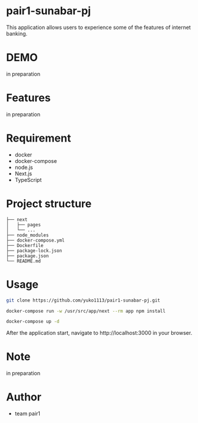 # pair1-sunabar-pj

This application allows users to experience some of the features of internet banking.

# DEMO

in preparation

# Features

in preparation

# Requirement

* docker
* docker-compose
* node.js
* Next.js
* TypeScript

# Project structure

```
├── next
│   ├── pages
│   └── ...
├── node_modules
├── docker-compose.yml
├── Dockerfile
├── package-lock.json
├── package.json
└── README.md
```

# Usage

```bash
git clone https://github.com/yuko1113/pair1-sunabar-pj.git
```
```bash
docker-compose run -w /usr/src/app/next --rm app npm install
```
```bash
docker-compose up -d
```

After the application start, navigate to http://localhost:3000 in your browser.

# Note

in preparation

# Author

* team pair1